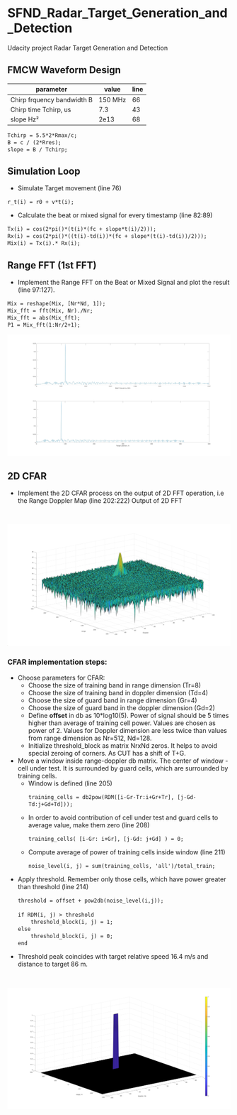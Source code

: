 # SFND_Radar_Target_Generation_and_Detection
Udacity project Radar Target Generation and Detection
## FMCW Waveform Design
|parameter|value|line|
|-|-|-|
|Chirp frquency bandwidth B|150 MHz|66|
|Chirp time Tchirp, us|7.3|43|
|slope Hz²|2e13|68|

```
Tchirp = 5.5*2*Rmax/c;
B = c / (2*Rres);
slope = B / Tchirp;
```
## Simulation Loop
- Simulate Target movement (line 76)
```
r_t(i) = r0 + v*t(i);
```
- Calculate the beat or mixed signal for every timestamp (line 82:89)
```
Tx(i) = cos(2*pi()*(t(i)*(fc + slope*t(i)/2)));
Rx(i) = cos(2*pi()*((t(i)-td(i))*(fc + slope*(t(i)-td(i))/2)));
Mix(i) = Tx(i).* Rx(i);
```
## Range FFT (1st FFT)
- Implement the Range FFT on the Beat or Mixed Signal and plot the result (line 97:127).
```
Mix = reshape(Mix, [Nr*Nd, 1]);
Mix_fft = fft(Mix, Nr)./Nr;
Mix_fft = abs(Mix_fft);
P1 = Mix_fft(1:Nr/2+1);
```
![Image of range](https://github.com/AnastaciaVolkova/SFND_Radar_Target_Generation_and_Detection/blob/master/images/range.jpg)

## 2D CFAR
- Implement the 2D CFAR process on the output of 2D FFT operation, i.e the Range Doppler Map (line 202:222)
Output of 2D FFT
<br>

![Image of range-doppler](https://github.com/AnastaciaVolkova/SFND_Radar_Target_Generation_and_Detection/blob/master/images/range_doppler.jpg)
### CFAR implementation steps:
- Choose parameters for CFAR:
  - Choose the size of training band in range dimension (Tr=8)
  - Choose the size of training band in doppler dimension  (Td=4) 
  - Choose the size of guard band in range dimension (Gr=4)
  - Choose the size of guard band in the doppler dimension (Gd=2)
  - Define **offset** in db as 10*log10(5). Power of signal should be 5 times higher than average of training cell power. Values are chosen as power of 2. Values for Doppler dimension are less twice than values from range dimension as Nr=512, Nd=128.
  - Initialize threshold_block as matrix NrxNd zeros. It helps to avoid special zeroing of corners. As CUT has a shift of T+G.
- Move a window inside range-doppler db matrix. The center of window - cell under test. It is surrounded by guard cells, which are surrounded by training cells. 
  - Window is defined (line 205)
    ```
    training_cells = db2pow(RDM([i-Gr-Tr:i+Gr+Tr], [j-Gd-Td:j+Gd+Td]));
    ```
  - In order to avoid contribution of  cell under test and guard cells to average value, make them zero (line 208)
    ```
    training_cells( [i-Gr: i+Gr], [j-Gd: j+Gd] ) = 0;
    ```
  - Compute average of power of training cells inside window (line 211)
    ```
    noise_level(i, j) = sum(training_cells, 'all')/total_train;
    ```
- Apply threshold. Remember only those cells, which have power greater than threshold (line 214)
    ```
    threshold = offset + pow2db(noise_level(i,j));

    if RDM(i, j) > threshold
        threshold_block(i, j) = 1;
    else
        threshold_block(i, j) = 0;
    end
    ```
- Threshold peak coincides with target relative speed 16.4 m/s and distance to target 86 m.
<br>

![Image of threshold](https://github.com/AnastaciaVolkova/SFND_Radar_Target_Generation_and_Detection/blob/master/images/range_doppler_threshold.jpg)





